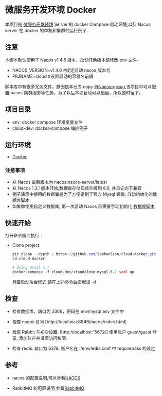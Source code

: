 # 微服务开发环境 Docker

本项目是 [微服务开发环境](https://github.com/leehonleon/cloud-docker) Server 的 docker Compose 启动环境,以及 Nacos server 在 docker 的单机和集群的运行例子.

## 注意

本脚本默认使用了 Nacos v1.4.6 版本，启动其他版本请修改.env 文件。

- NACOS_VERSION=v1.4.6 #规定启动 nacos 版本号
- PRJNAME=cloud #设置启动的容器名前缀

脚本库中有很多冗余文件，原因是本仓库 copy 自[Nacos-group](https://github.com/nacos-group/nacos-docker.git),该项目中可以配置 nacos 集群服务等任务。为了以后本项目也可以拓展，所以暂时留下。

## 项目目录

- env: docker compose 环境变量文件
- cloud-dev: docker-compose 编排例子

## 运行环境

- [Docker](https://www.docker.com/)

### 注意事项

- 从 Nacos 最新版本为 nacos:nacos-server/latest
- 从 Nacos 1.3.1 版本开始,数据库存储已经升级到 8.0, 并且它向下兼容
- 例子演示中使用的数据库是为了方便定制了官方 Mysql 镜像, 自动初始化的数据库脚本.
- 如果你使用自定义数据库,
  第一次启动 Nacos 前需要手动初始化 [数据库脚本](https://github.com/alibaba/nacos/blob/master/distribution/conf/mysql-schema.sql)

## 快速开始

打开命令窗口执行：

- Clone project

  ```powershell
  git clone --depth 1 https://github.com/leehonleon/cloud-docker.git
  cd cloud-docker
  ```

  ```powershell
  # Using mysql 5.7
  docker-compose -f cloud-dev/standalone-mysql-5.7.yaml up
  ```

  想要启动后台模式,请在上述命令后面增加 -d

## 检查

- 检查数据库，端口为 3306，密码在 env/mysql.env 文件中

- 检查 nacos 访问 [http://localhost:8848/nacos/index.html]

- 检查 Rabbit 与初次设置.
  [http://localhost:15672/]
  使用账户 guest/guest 登录, 添加账户并设置访问权限.

- 检查 redis. 端口为 6379, 账户名在 ./env/redis.conf 中 requirepass 的设定

## 参考

- nacos 的配置说明,可以参看[NACOS](README_NACOS.md)

- RabbitMQ 的配置说明,参看[RabbitMQ](README_RABBITMQ.md)
